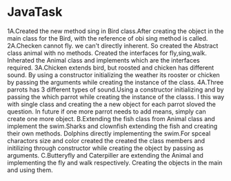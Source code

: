 # JavaTask
1A.Created the new method sing in Bird class.After creating the object in the main class for the Bird, with the reference of obi sing method is called.
2A.Checken cannot fly. we can't directly inherent. So created the Abstract class animal with no methods. Created the interfaces for fly,sing,walk. Inherated the Animal class and implements which are the interfaces required.
3A.Chicken extends bird, but roosted and chicken has different sound. By using a constructor initializing the weather its rooster or chicken by passing the arguments while creating the instance of the class.
4A.Three parrots has 3 different types of sound.Using a constructor initializing and by passing the which parrot while creating the instance of the classs. I this way with single class and creating the a new object for each parrot sloved the question. In future if one more parrot needs to add means, simply can create one more object.
B.Extending the fish class from Animal class and implement the swim.Sharks and clownfish extending the fish and creating their own methods. Dolphins directly implementing the swim.For spceal charactors size and color created the created the class members and initilizing through constructor while creating the object by passing as arguments.
C.Butteryfly and Caterpiller are extending the Animal and implementing the fly and walk respectively. Creating the objects in the main and using them.

